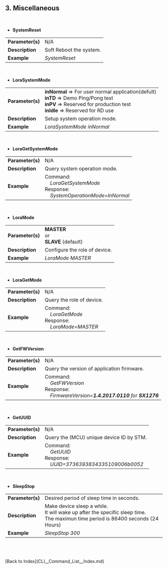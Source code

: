 <H2> 3. Miscellaneous </H2>

<BR>

- <B>SystemReset</B>
<TABLE>
<TR align="Left" valign="center"><TD><B>Parameter(s)</B></TD>		<TD> N/A </TD></TR>
<TR align="Left" valign="center"><TD><B>Description</B></TD>		<TD> Soft Reboot the system. </TD></TR>
<TR align="Left" valign="center"><TD><B>Example</B></TD>		<TD><I>SystemReset</I></TD></TR>
</TABLE>
<BR>


- <B>LoraSystemMode</B>
<TABLE>
<TR align="Left" valign="center">
	<TD><B>Parameter(s)</B></TD>
	<TD>
		<B>inNormal</B>       => For user normal application(defult)<BR>
		<B>inTD</B>           => Demo Ping/Pong test<BR>
		<B>inPV</B>           => Reserved for production test<BR>
		<B>inIdle</B>         => Reserved for RD use<BR>
	</TD>
</TR>
<TR align="Left" valign="center"><TD><B>Description</B></TD>		<TD> Setup system operation mode. </TD></TR>
<TR align="Left" valign="center"><TD><B>Example</B></TD>		<TD><I>LoraSystemMode  inNormal</I></TD></TR>
</TABLE>
<BR>

- <B>LoraGetSystemMode</B>
<TABLE>
<TR align="Left" valign="center"><TD><B>Parameter(s)</B></TD>		<TD> N/A </TD></TR>
<TR align="Left" valign="center"><TD><B>Description</B></TD>		<TD> Query system operation mode. </TD></TR>
<TR align="Left" valign="center"><TD><B>Example</B></TD>
	<TD>
		Command:<BR>
		&nbsp; &nbsp;	<I>LoraGetSystemMode</I><BR>
		Response:<BR>
		&nbsp; &nbsp;	<I>SystemOperationMode=InNormal</I>
	</TD>
</TR>
</TABLE>
<BR>


- <B>LoraMode</B>
<TABLE>
<TR align="Left" valign="center">
	<TD><B>Parameter(s)</B></TD>
	<TD>
		<B>MASTER</B><BR>
		or<BR>
		<B>SLAVE</B> (default)<BR>
	</TD>
</TR>
<TR align="Left" valign="center"><TD><B>Description</B></TD>		<TD> Configure the role of device. </TD></TR>
<TR align="Left" valign="center"><TD><B>Example</B></TD>		<TD><I>LoraMode  MASTER</I></TD></TR>
</TABLE>
<BR>


- <B>LoraGetMode</B>
<TABLE>
<TR align="Left" valign="center"><TD><B>Parameter(s)</B></TD>		<TD> N/A </TD></TR>
<TR align="Left" valign="center"><TD><B>Description</B></TD>		<TD> Query the role of device. </TD></TR>
<TR align="Left" valign="center"><TD><B>Example</B></TD>
	<TD>
		Command:<BR>
		&nbsp; &nbsp;	<I>LoraGetMode</I><BR>
		Response:<BR>
		&nbsp; &nbsp;	<I>LoraMode=MASTER</I>
	</TD>
</TR>
</TABLE>
<BR>


- <B>GetFWVersion</B>
<TABLE>
<TR align="Left" valign="center"><TD><B>Parameter(s)</B></TD>		<TD> N/A </TD></TR>
<TR align="Left" valign="center"><TD><B>Description</B></TD>		<TD> Query the version of application firmware. </TD></TR>
<TR align="Left" valign="center"><TD><B>Example</B></TD>
	<TD>
		Command:<BR>
		&nbsp; &nbsp;	<I>GetFWVersion</I><BR>
		Response:<BR>
		&nbsp; &nbsp;	<I>FirmwareVersion=<B>1.4.2017.0110</B> for <B>SX1276</B></I>
	</TD>
</TR>
</TABLE>
<BR>


- <B>GetUUID</B>
<TABLE>
<TR align="Left" valign="center"><TD><B>Parameter(s)</B></TD>		<TD> N/A </TD></TR>
<TR align="Left" valign="center"><TD><B>Description</B></TD>		<TD> Query the (MCU) unique device ID by STM. </TD></TR>
<TR align="Left" valign="center"><TD><B>Example</B></TD>
	<TD>
		Command:<BR>
		&nbsp; &nbsp;	<I>GetUUID</I><BR>
		Response:<BR>
		&nbsp; &nbsp;	<I>UUID=3736393834335109006b0052</I>
	</TD>
</TR>
</TABLE>
<BR>


- <B>SleepStop</B>
<TABLE>
<TR align="Left" valign="center"><TD><B>Parameter(s)</B></TD>
	<TD>
		Desired period of sleep time in seconds.
	</TD>
</TR>
<TR align="Left" valign="center"><TD><B>Description</B></TD>
	<TD>
		Make device sleep a while.<BR>
		It will wake up after the specific sleep time.<BR>
		The maximun time period is 86400 seconds (24 Hours)
	</TD>
</TR>
<TR align="Left" valign="center"><TD><B>Example</B></TD>		<TD><I>SleepStop  300</I></TD></TR>

</TABLE>
<BR>

<BR>
<BR>
[Back to Index](CLI__Command_List__Index.md)
